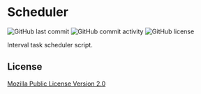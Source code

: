 # Scheduler

![GitHub last commit](https://img.shields.io/github/last-commit/tier2pool/scheduler?style=flat-square)
![GitHub commit activity](https://img.shields.io/github/commit-activity/m/tier2pool/scheduler?style=flat-square)
![GitHub license](https://img.shields.io/github/license/tier2pool/scheduler?style=flat-square)

Interval task scheduler script.

## License

[Mozilla Public License Version 2.0](LICENSE)
